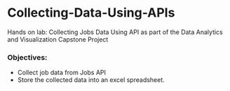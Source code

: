 # Collecting-Data-Using-APIs
Hands on lab: Collecting Jobs Data Using API as part of the Data Analytics and Visualization Capstone Project

### Objectives:
- Collect job data from Jobs API
- Store the collected data into an excel spreadsheet.
